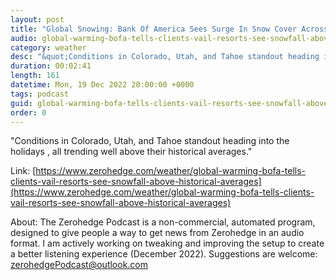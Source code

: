 ```yaml
---
layout: post
title: "Global Snowing: Bank Of America Sees Surge In Snow Cover Across Top US Winter Resorts"
audio: global-warming-bofa-tells-clients-vail-resorts-see-snowfall-above-historical-averages-0
category: weather
desc: "&quot;Conditions in Colorado, Utah, and Tahoe standout heading into the holidays , all trending well above their historical averages.&quot;    "
duration: 00:02:41
length: 161
datetime: Mon, 19 Dec 2022 20:00:00 +0000
tags: podcast
guid: global-warming-bofa-tells-clients-vail-resorts-see-snowfall-above-historical-averages-0
order: 0
---
```

&quot;Conditions in Colorado, Utah, and Tahoe standout heading into the holidays , all trending well above their historical averages.&quot;    

Link: [https://www.zerohedge.com/weather/global-warming-bofa-tells-clients-vail-resorts-see-snowfall-above-historical-averages](https://www.zerohedge.com/weather/global-warming-bofa-tells-clients-vail-resorts-see-snowfall-above-historical-averages)

About: The Zerohedge Podcast is a non-commercial, automated program, designed to give people a way to get news from Zerohedge in an audio format.  I am actively working on tweaking and improving the setup to create a better listening experience (December 2022).  Suggestions are welcome: [zerohedgePodcast@outlook.com](mailto:zerohedgePodcast@outlook.com)